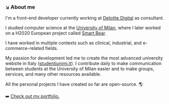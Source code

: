 ### ↘️ About me
I'm a front-end developer currently working at [Deloitte Digital](https://www.deloittedigital.com/it/en.html) as consultant.

I studied computer science at the [University of Milan](https://www.unimi.it/it), where I later worked on a H2020 European project called [Smart Bear](https://cordis.europa.eu/project/id/857172/it). 

I have worked in multiple contexts such as clinical, industrial, and e-commerce-related fields.

My passion for development led me to create the most advanced university website in Italy ([studentiunimi.it](https://studentiunimi.it/)). I contribute daily to make communication between students at the University of Milan easier and to make groups, services, and many other resources available. 

All the personal projects I have created so far are open-source. 🌎

➡️ [Check out my portfolio.](https://giuseppedelcampo.netlify.app/)
